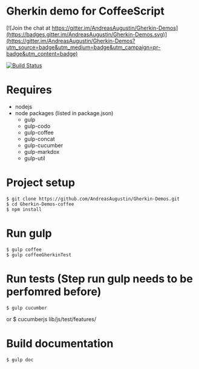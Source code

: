Gherkin demo for CoffeeScript
========

[![Join the chat at https://gitter.im/AndreasAugustin/Gherkin-Demos](https://badges.gitter.im/AndreasAugustin/Gherkin-Demos.svg)](https://gitter.im/AndreasAugustin/Gherkin-Demos?utm_source=badge&utm_medium=badge&utm_campaign=pr-badge&utm_content=badge)

[![Build Status](https://travis-ci.org/AndreasAugustin/Gherkin-Demos-coffee.svg?branch=master)](https://travis-ci.org/AndreasAugustin/Gherkin-Demos-coffee)

# Requires
- nodejs
- node packages (listed in package.json)
    - gulp
    - gulp-codo
    - gulp-coffee
    - gulp-concat
    - gulp-cucumber
    - gulp-markdox
    - gulp-util

# Project setup
    $ git clone https://github.com/AndreasAugustin/Gherkin-Demos.git
    $ cd Gherkin-Demos-coffee
    $ npm install
    
# Run gulp
    $ gulp coffee
    $ gulp coffeeGherkinTest
    
# Run tests (Step run gulp needs to be perfomred before)
    $ gulp cucumber
or
    $ cucumberjs lib/js/test/features/
    
# Build documentation
    $ gulp doc

